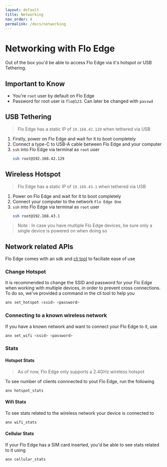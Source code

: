 ```yaml
---
layout: default
title: Networking
nav_order: 4
permalink: /docs/networking
---
```


# Networking with Flo Edge

Out of the box you'd be able to access Flo Edge via it's hotspot or USB Tethering.

## Important to Know
- You're `root` user by default on Flo Edge
- Password for root user is `flo@123`. Can later be changed with `passwd`

## USB Tethering
> Flo Edge has a static IP of `19.168.42.129` when tethered via USB

1. Firstly, power on Flo Edge and wait for it to boot completely
2. Connect a type-C to USB-A cable between Flo Edge and your computer
3. `ssh` into Flo Edge via terminal as `root` user
    ```bash
    ssh root@192.168.42.129
    ```

## Wireless Hotspot
> Flo Edge has a static IP of `19.168.43.1` when tethered via USB

1. Power on Flo Edge and wait for it to boot completely
2. Connect your computer to the network `Flo Edge One`
3. `ssh` into Flo Edge via terminal as `root` user
    ```bash
    ssh root@192.168.43.1
    ```

> Note : In case you have multiple Flo Edge devices, be sure only a single device is powered on when doing so

## Network related APIs
Flo Edge comes with an sdk and [cli tool](/docs/anx) to faciliate ease of use

### Change Hotspot
It is recommended to change the SSID and password for your Flo Edge when working with 
multiple devices, in order to prevent cross connections. To do so, we've provided a command in the cli tool to help you

```bash
anx set_hotspot <ssid> <password>
```

### Connecting to a known wireless network
If you have a known network and want to connect your Flo Edge to it, use
```bash
anx set_wifi <ssid> <password>
```

### Stats
#### Hotspot Stats
> As of now, Flo Edge only supports a 2.4GHz wireless hotspot

To see number of clients connnected to yout Flo Edge, run the following
```bash
anx hotspot_stats
```

#### Wifi Stats
To see stats related to the wireless network your device is connected to
```bash
anx wifi_stats
``` 

#### Cellular Stats
If your Flo Edge has a SIM card inserted, you'd be able to see stats related to it using
```bash
anx cellular_stats
``` 